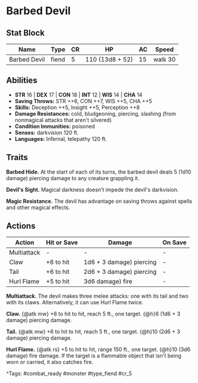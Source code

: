 # Barbed Devil

## Stat Block

| Name | Type | CR | HP | AC | Speed |
|------|------|----|----|----|-------|
| Barbed Devil | fiend | 5 | 110 (13d8 + 52) | 15 | walk 30 |

## Abilities

- **STR** 16 | **DEX** 17 | **CON** 18 | **INT** 12 | **WIS** 14 | **CHA** 14
- **Saving Throws:** STR ++6, CON ++7, WIS ++5, CHA ++5  
- **Skills:** Deception ++5, Insight ++5, Perception ++8  
- **Damage Resistances:** cold, bludgeoning, piercing, slashing (from nonmagical attacks that aren't silvered)  
- **Condition Immunities:** poisoned  
- **Senses:** darkvision 120 ft.  
- **Languages:** Infernal, telepathy 120 ft.

## Traits

**Barbed Hide.** At the start of each of its turns, the barbed devil deals 5 (1d10 damage) piercing damage to any creature grappling it.

**Devil's Sight.** Magical darkness doesn't impede the devil's darkvision.

**Magic Resistance.** The devil has advantage on saving throws against spells and other magical effects.


## Actions

| Action | Hit or Save | Damage | On Save |
|--------|--------------|--------|----------|
| Multiattack | - | - | - |
| Claw | +6 to hit | 1d6 + 3 damage) piercing | - |
| Tail | +6 to hit | 2d6 + 3 damage) piercing | - |
| Hurl Flame | +5 to hit | 3d6 damage) fire | - |

**Multiattack.** The devil makes three melee attacks: one with its tail and two with its claws. Alternatively, it can use Hurl Flame twice.

**Claw.** {@atk mw} +6 to hit to hit, reach 5 ft., one target. {@h}6 (1d6 + 3 damage) piercing damage.

**Tail.** {@atk mw} +6 to hit to hit, reach 5 ft., one target. {@h}10 (2d6 + 3 damage) piercing damage.

**Hurl Flame.** {@atk rs} +5 to hit to hit, range 150 ft., one target. {@h}10 (3d6 damage) fire damage. If the target is a flammable object that isn't being worn or carried, it also catches fire.


^Tags: #combat_ready #monster #type_fiend #cr_5